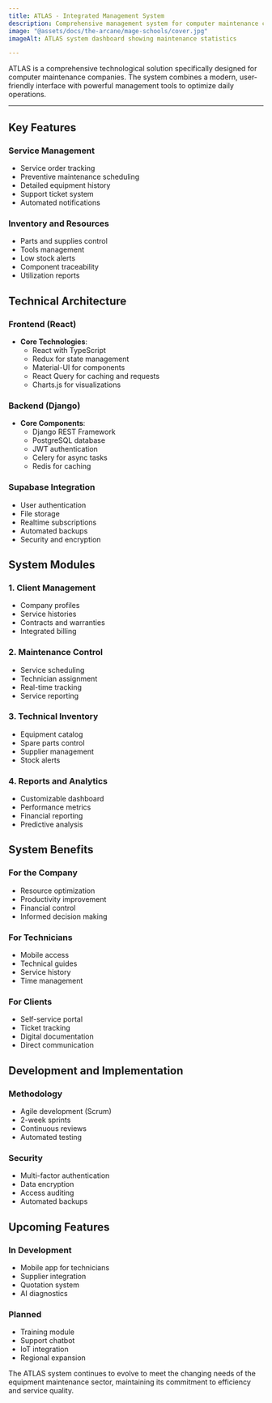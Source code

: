 ```yaml
---
title: ATLAS - Integrated Management System
description: Comprehensive management system for computer maintenance companies, built with React and Django
image: "@assets/docs/the-arcane/mage-schools/cover.jpg"
imageAlt: ATLAS system dashboard showing maintenance statistics

---
```


ATLAS is a comprehensive technological solution specifically designed for computer maintenance companies. The system combines a modern, user-friendly interface with powerful management tools to optimize daily operations.

---

## Key Features

### Service Management

- Service order tracking
- Preventive maintenance scheduling
- Detailed equipment history
- Support ticket system
- Automated notifications

### Inventory and Resources

- Parts and supplies control
- Tools management
- Low stock alerts
- Component traceability
- Utilization reports

## Technical Architecture

### Frontend (React)

- **Core Technologies**:
  - React with TypeScript
  - Redux for state management
  - Material-UI for components
  - React Query for caching and requests
  - Charts.js for visualizations

### Backend (Django)

- **Core Components**:
  - Django REST Framework
  - PostgreSQL database
  - JWT authentication
  - Celery for async tasks
  - Redis for caching

### Supabase Integration

- User authentication
- File storage
- Realtime subscriptions
- Automated backups
- Security and encryption

## System Modules

### 1. Client Management
- Company profiles
- Service histories
- Contracts and warranties
- Integrated billing

### 2. Maintenance Control
- Service scheduling
- Technician assignment
- Real-time tracking
- Service reporting

### 3. Technical Inventory
- Equipment catalog
- Spare parts control
- Supplier management
- Stock alerts

### 4. Reports and Analytics
- Customizable dashboard
- Performance metrics
- Financial reporting
- Predictive analysis

## System Benefits

### For the Company
- Resource optimization
- Productivity improvement
- Financial control
- Informed decision making

### For Technicians
- Mobile access
- Technical guides
- Service history
- Time management

### For Clients
- Self-service portal
- Ticket tracking
- Digital documentation
- Direct communication

## Development and Implementation

### Methodology
- Agile development (Scrum)
- 2-week sprints
- Continuous reviews
- Automated testing

### Security
- Multi-factor authentication
- Data encryption
- Access auditing
- Automated backups

## Upcoming Features

### In Development
- Mobile app for technicians
- Supplier integration
- Quotation system
- AI diagnostics

### Planned
- Training module
- Support chatbot
- IoT integration
- Regional expansion

The ATLAS system continues to evolve to meet the changing needs of the equipment maintenance sector, maintaining its commitment to efficiency and service quality.
